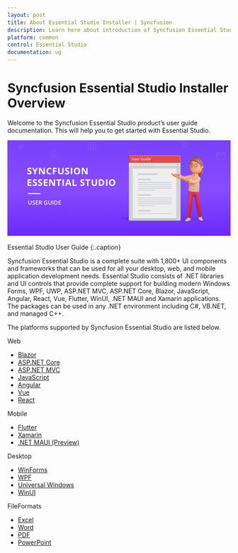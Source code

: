 ```yaml
---
layout: post
title: About Essential Studio Installer | Syncfusion
description: Learn here about introduction of Syncfusion Essential Studio Installer, its features and more details.
platform: common
control: Essential Studio
documentation: ug
---
```


# Syncfusion Essential Studio Installer Overview

Welcome to the Syncfusion Essential Studio product’s user guide documentation. This will help you to get started with Essential Studio.

![Essential Studio UG](Documentation_images/Essential-Studio_img1.png)

Essential Studio User Guide
{:.caption}

Syncfusion Essential Studio is a complete suite with 1,800+ UI components and frameworks that can be used for all your desktop, web, and mobile application development needs. Essential Studio consists of .NET libraries and UI controls that provide complete support for building modern Windows Forms, WPF, UWP, ASP.NET MVC, ASP.NET Core, Blazor, JavaScript, Angular, React, Vue, Flutter, WinUI, .NET MAUI and Xamarin applications. The packages can be used in any .NET environment including C#, VB.NET, and managed C++.

The platforms supported by Syncfusion Essential Studio are listed below.

Web
  
 -	[Blazor](https://www.syncfusion.com/blazor-components)
 -	[ASP.NET Core](https://www.syncfusion.com/aspnet-core-ui-controls)
 -	[ASP.NET MVC](https://www.syncfusion.com/aspnet-mvc-ui-controls)
 -	[JavaScript](https://www.syncfusion.com/javascript-ui-controls)
 -	[Angular](https://www.syncfusion.com/angular-components)
 -	[Vue](https://www.syncfusion.com/vue-components)
 -	[React](https://www.syncfusion.com/react-components)

Mobile

 -	[Flutter](https://www.syncfusion.com/flutter-widgets)
 -	[Xamarin](https://www.syncfusion.com/xamarin-ui-controls)
 -	[.NET MAUI (Preview)](https://www.syncfusion.com/xamarin-ui-controls)

Desktop
 
 -	[WinForms](https://www.syncfusion.com/winforms-ui-controls)
 -	[WPF](https://www.syncfusion.com/wpf-controls)
 -	[Universal Windows](https://www.syncfusion.com/uwp-ui-controls)
 -	[WinUI](https://www.syncfusion.com/winui-controls)

FileFormats

 -	[Excel](https://www.syncfusion.com/document-processing/excel-framework/net)
 -	[Word](https://www.syncfusion.com/document-processing/word-framework/net)
 -	[PDF](https://www.syncfusion.com/document-processing/pdf-framework/net)
 -	[PowerPoint](https://www.syncfusion.com/document-processing/powerpoint-framework/net)

